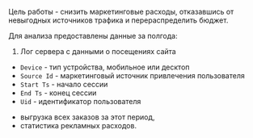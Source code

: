 Цель работы - снизить маркетинговые расходы, отказавшись от невыгодных источников трафика и перераспределить бюджет.

Для анализа предоставлены данные за полгода:
1. Лог сервера с данными о посещениях сайта
- `Device` - тип устройства, мобильное или десктоп
- `Source Id` - маркетинговый источник привлечения пользователя
- `Start Ts` - начало сессии
- `End Ts` - конец сессии
- `Uid` - идентификатор пользователя
* выгрузка всех заказов за этот период,
* статистика рекламных расходов.
